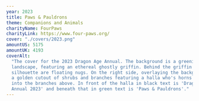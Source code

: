 ```yaml
---
year: 2023
title: Paws & Pauldrons
theme: Companions and Animals
charityName: FourPaws
charityLink: https://www.four-paws.org/
cover: "./covers/2023.png"
amountUS: 5175
amountUK: 4193
coverAlt:
  "The cover for the 2023 Dragon Age Annual. The background is a greenish hued
  landscape, featuring an ethereal ghostly griffin. Behind the griffin in
  silhouette are floating nugs. On the right side, overlaying the background is
  a golden cutout of shrubs and branches featuring a halla who's horns blend
  into the branches above. In front of the halla in black text is 'Dragon Age
  Annual 2023' and beneath that in green text is 'Paws & Pauldrons'."
---
```

